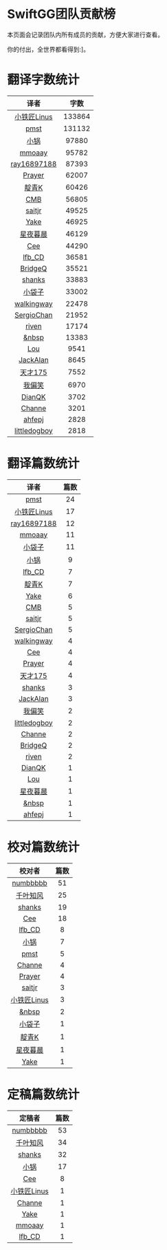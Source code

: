
# SwiftGG团队贡献榜

本页面会记录团队内所有成员的贡献，方便大家进行查看。

你的付出，全世界都看得到:]。

# 翻译字数统计

| 译者 | 字数 |
| :------------: | :------------: |
| [小铁匠Linus](http://weibo.com/linusling) | 133864 |
| [pmst](http://www.jianshu.com/users/596f2ba91ce9/latest_articles) | 131132 |
| [小锅](http://www.jianshu.com/users/3b40e55ec6d5/latest_articles) | 97880 |
| [mmoaay](http://mmoaay.photo/) | 95782 |
| [ray16897188](http://www.jianshu.com/users/97c49dfd1f9f/latest_articles) | 87393 |
| [Prayer](http://www.futantan.com) | 62007 |
| [靛青K](http://www.dianqk.org/) | 60426 |
| [CMB](https://github.com/chenmingbiao) | 56805 |
| [saitjr](http://www.brighttj.com) | 49525 |
| [Yake](http://blog.csdn.net/yake_099) | 46925 |
| [星夜暮晨](http://www.jianshu.com/users/ef1058d2d851) | 46129 |
| [Cee](https://github.com/Cee) | 44290 |
| [lfb_CD](http://weibo.com/lfbWb) | 36581 |
| [BridgeQ](http://wxgbridgeq.github.io/) | 35521 |
| [shanks](http://codebuild.me/) | 33883 |
| [小袋子](http://daizi.me) | 33002 |
| [walkingway](http://chengway.in/) | 22478 |
| [SergioChan](https://github.com/SergioChan) | 21952 |
| [riven](http://weibo.com/riven0951) | 17174 |
| [&nbsp](https://github.com/initiOSJava) | 13383 |
| [Lou](undefined) | 9541 |
| [JackAlan](http://ijack.pw/) | 8645 |
| [天才175](http://weibo.com/u/2916092907) | 7552 |
| [我偏笑](http://blog.csdn.net/nsnirvana) | 6970 |
| [DianQK](undefined) | 3702 |
| [Channe](undefined) | 3201 |
| [ahfepj](undefined) | 2828 |
| [littledogboy](undefined) | 2818 |


# 翻译篇数统计

| 译者 | 篇数 |
| :------------: | :------------: |
| [pmst](http://www.jianshu.com/users/596f2ba91ce9/latest_articles) | 24 |
| [小铁匠Linus](http://weibo.com/linusling) | 17 |
| [ray16897188](http://www.jianshu.com/users/97c49dfd1f9f/latest_articles) | 12 |
| [mmoaay](http://mmoaay.photo/) | 11 |
| [小袋子](http://daizi.me) | 11 |
| [小锅](http://www.jianshu.com/users/3b40e55ec6d5/latest_articles) | 9 |
| [lfb_CD](http://weibo.com/lfbWb) | 7 |
| [靛青K](http://www.dianqk.org/) | 7 |
| [Yake](http://blog.csdn.net/yake_099) | 6 |
| [CMB](https://github.com/chenmingbiao) | 5 |
| [saitjr](http://www.brighttj.com) | 5 |
| [SergioChan](https://github.com/SergioChan) | 5 |
| [walkingway](http://chengway.in/) | 4 |
| [Cee](https://github.com/Cee) | 4 |
| [Prayer](http://www.futantan.com) | 4 |
| [天才175](http://weibo.com/u/2916092907) | 4 |
| [shanks](http://codebuild.me/) | 3 |
| [JackAlan](http://ijack.pw/) | 3 |
| [我偏笑](http://blog.csdn.net/nsnirvana) | 2 |
| [littledogboy](undefined) | 2 |
| [Channe](undefined) | 2 |
| [BridgeQ](http://wxgbridgeq.github.io/) | 2 |
| [riven](http://weibo.com/riven0951) | 2 |
| [DianQK](undefined) | 1 |
| [Lou](undefined) | 1 |
| [星夜暮晨](http://www.jianshu.com/users/ef1058d2d851) | 1 |
| [&nbsp](https://github.com/initiOSJava) | 1 |
| [ahfepj](undefined) | 1 |


# 校对篇数统计

| 校对者 | 篇数 |
| :------------: | :------------: |
| [numbbbbb](http://numbbbbb.com/) | 51 |
| [千叶知风](http://weibo.com/xiaoxxiao) | 25 |
| [shanks](http://codebuild.me/) | 19 |
| [Cee](https://github.com/Cee) | 18 |
| [lfb_CD](http://weibo.com/lfbWb) | 8 |
| [小锅](http://www.jianshu.com/users/3b40e55ec6d5/latest_articles) | 7 |
| [pmst](http://www.jianshu.com/users/596f2ba91ce9/latest_articles) | 5 |
| [Channe](undefined) | 4 |
| [Prayer](http://www.futantan.com) | 4 |
| [saitjr](http://www.brighttj.com) | 3 |
| [小铁匠Linus](http://weibo.com/linusling) | 3 |
| [&nbsp](https://github.com/initiOSJava) | 2 |
| [小袋子](http://daizi.me) | 1 |
| [靛青K](http://www.dianqk.org/) | 1 |
| [星夜暮晨](http://www.jianshu.com/users/ef1058d2d851) | 1 |
| [Yake](http://blog.csdn.net/yake_099) | 1 |


# 定稿篇数统计

| 定稿者 | 篇数 |
| :------------: | :------------: |
| [numbbbbb](http://numbbbbb.com/) | 53 |
| [千叶知风](http://weibo.com/xiaoxxiao) | 34 |
| [shanks](http://codebuild.me/) | 32 |
| [小锅](http://www.jianshu.com/users/3b40e55ec6d5/latest_articles) | 17 |
| [Cee](https://github.com/Cee) | 8 |
| [小铁匠Linus](http://weibo.com/linusling) | 1 |
| [Channe](undefined) | 1 |
| [Yake](http://blog.csdn.net/yake_099) | 1 |
| [mmoaay](http://mmoaay.photo/) | 1 |
| [lfb_CD](http://weibo.com/lfbWb) | 1 |